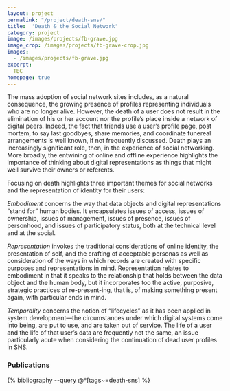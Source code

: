 ```yaml
---
layout: project
permalink: "/project/death-sns/"
title:  'Death & the Social Network'
category: project
image: /images/projects/fb-grave.jpg
image_crop: /images/projects/fb-grave-crop.jpg
images:
  - /images/projects/fb-grave.jpg
excerpt:
  TBC
homepage: true
---
```


The mass adoption of social network sites includes, as a natural consequence, the growing presence of profiles representing individuals who are no longer alive. However, the death of a user does not result in the elimination of his or her account nor the profile’s place inside a network of digital peers. Indeed, the fact that friends use a user’s profile page, post mortem, to say last goodbyes, share memories, and coordinate funereal arrangements is well known, if not frequently discussed.  Death plays an increasingly significant role, then, in the experience of social networking. More broadly, the entwining of online and offline experience highlights the importance of thinking about digital representations as things that might well survive their owners or referents.

Focusing on death highlights three important themes for social networks and the representation of identity for their users:

*Embodiment* concerns the way that data objects and digital representations “stand for” human bodies. It encapsulates issues of access, issues of ownership, issues of management, issues of presence, issues of personhood, and issues of participatory status, both at the technical level and at the social.

*Representation* invokes the traditional considerations of online identity, the presentation of self, and the crafting of acceptable personas as well as consideration of the ways in which records are created with specific purposes and representations in mind. Representation relates to embodiment in that it speaks to the relationship that holds between the data object and the human body, but it incorporates too the active, purposive, strategic practices of re-present-ing, that is, of making something present again, with particular ends in mind.

*Temporality* concerns the notion of “lifecycles” as it has been applied in system development—the circumstances under which digital systems come into being, are put to use, and are taken out of service. The life of a user and the life of that user’s data are frequently not the same, an issue particularly acute when considering the continuation of dead user profiles in SNS.

### Publications
{% bibliography --query @*[tags~=death-sns] %}
